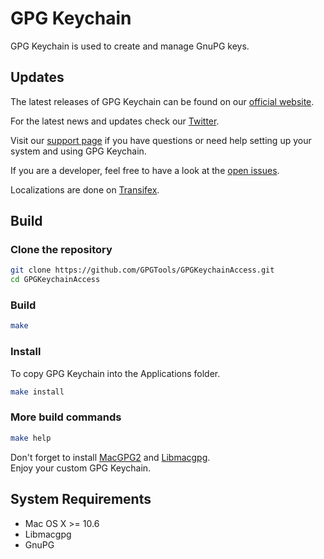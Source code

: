 GPG Keychain
===================

GPG Keychain is used to create and manage GnuPG keys.

Updates
-------

The latest releases of GPG Keychain can be found on our [official website](https://gpgtools.org/).

For the latest news and updates check our [Twitter](https://twitter.com/gpgtools).

Visit our [support page](http://support.gpgtools.org) if you have questions or need help setting up your system and using GPG Keychain.

If you are a developer, feel free to have a look at the [open issues](https://gpgtools.lighthouseapp.com/projects/65684).

Localizations are done on [Transifex](https://www.transifex.com/projects/p/GPGKeychain/).


Build
-----

### Clone the repository
```bash
git clone https://github.com/GPGTools/GPGKeychainAccess.git
cd GPGKeychainAccess
```

### Build
```bash
make
```

### Install
To copy GPG Keychain into the Applications folder.
```bash
make install
```

### More build commands
```bash
make help
```

Don't forget to install [MacGPG2](https://github.com/GPGTools/MacGPG2)
and [Libmacgpg](https://github.com/GPGTools/Libmacgpg).  
Enjoy your custom GPG Keychain.


System Requirements
-------------------

* Mac OS X >= 10.6
* Libmacgpg
* GnuPG
